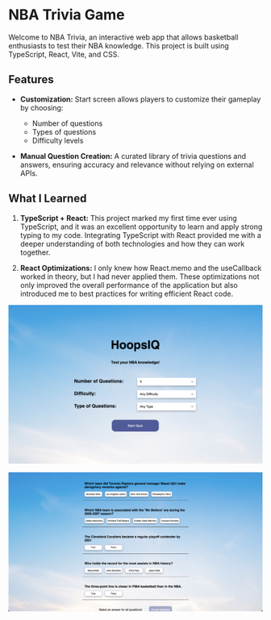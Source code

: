 # NBA Trivia Game

Welcome to NBA Trivia, an interactive web app that allows basketball enthusiasts to test their NBA knowledge. This project is built using TypeScript, React, Vite, and CSS.

## Features

- **Customization:** Start screen allows players to customize their gameplay by choosing:
  - Number of questions
  - Types of questions
  - Difficulty levels

- **Manual Question Creation:** A curated library of trivia questions and answers, ensuring accuracy and relevance without relying on external APIs.

## What I Learned

1. **TypeScript + React:** This project marked my first time ever using TypeScript, and it was an excellent opportunity to learn and apply strong typing to my code. Integrating TypeScript with React provided me with a deeper understanding of both technologies and how they can work together.

2. **React Optimizations:** I only knew how React.memo and the useCallback worked in theory, but I had never applied them. These optimizations not only improved the overall performance of the application but also introduced me to best practices for writing efficient React code.

![Menu Page](./src/assets/home.png)

![Quiz Page](./src/assets/quiz.png)